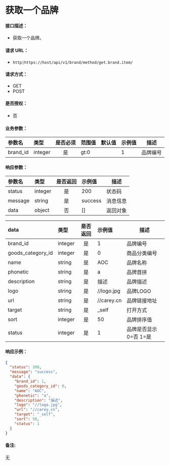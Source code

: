 # 获取一个品牌

#### 接口描述：
- 获取一个品牌。

#### 请求 URL：
- `http|https://host/api/v1/brand/method/get.brand.item/`

#### 请求方式：
- GET
- POST

#### 是否授权：
- 否

#### 业务参数：
|参数名|类型|是否必须|范围值|默认值|示例值|描述|
|:----|:---|:---:|:-----|:-----|:-----|-----|
|brand_id |integer |是 |gt:0 | |1 |品牌编号 |

#### 响应参数：
|参数名|类型|是否返回|示例值|描述|
|:-----|:-----|:---:|:-----|-----|
|status |integer |是 |200 |状态码 |
|message |string |是 |success |消息信息 |
|data |object |否 |[] |返回对象 |

|data|类型|是否返回|示例值|描述|
|:-----|:-----|:---:|:-----|-----|
|brand_id |integer |是 |1 |品牌编号 |
|goods_category_id |integer |是 |0 |商品分类编号 |
|name |string |是 |AOC |品牌名称 |
|phonetic |string |是 |a |品牌首拼 |
|description |string |是 |描述 |品牌描述 |
|logo |string |是 |//logo.jpg |品牌LOGO |
|url |string |是 |//carey.cn |品牌链接地址 |
|target |string |是 |&#95;self |打开方式 |
|sort |integer |是 |50 |品牌排序值 |
|status |integer |是 |1 |品牌是否显示 0=否 1=是 |

#### 响应示例：
```json
{
  "status": 200,
  "message": "success",
  "data": {
    "brand_id": 1,
    "goods_category_id": 0,
    "name": "AOC",
    "phonetic": "a",
    "description": "描述",
    "logo": "//logo.jpg",
    "url": "//carey.cn",
    "target": "_self",
    "sort": 50,
    "status": 1
  }
}
```

#### 备注:
无